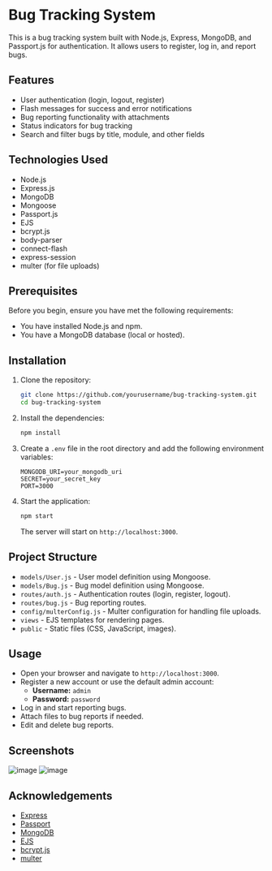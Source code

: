 # Bug Tracking System

This is a bug tracking system built with Node.js, Express, MongoDB, and Passport.js for authentication. It allows users to register, log in, and report bugs.

## Features

- User authentication (login, logout, register)
- Flash messages for success and error notifications
- Bug reporting functionality with attachments
- Status indicators for bug tracking
- Search and filter bugs by title, module, and other fields

## Technologies Used

- Node.js
- Express.js
- MongoDB
- Mongoose
- Passport.js
- EJS
- bcrypt.js
- body-parser
- connect-flash
- express-session
- multer (for file uploads)

## Prerequisites

Before you begin, ensure you have met the following requirements:

- You have installed Node.js and npm.
- You have a MongoDB database (local or hosted).

## Installation

1. Clone the repository:

    ```bash
    git clone https://github.com/yourusername/bug-tracking-system.git
    cd bug-tracking-system
    ```

2. Install the dependencies:

    ```bash
    npm install
    ```

3. Create a `.env` file in the root directory and add the following environment variables:

    ```
    MONGODB_URI=your_mongodb_uri
    SECRET=your_secret_key
    PORT=3000
    ```

4. Start the application:

    ```bash
    npm start
    ```

    The server will start on `http://localhost:3000`.

## Project Structure

- `models/User.js` - User model definition using Mongoose.
- `models/Bug.js` - Bug model definition using Mongoose.
- `routes/auth.js` - Authentication routes (login, register, logout).
- `routes/bug.js` - Bug reporting routes.
- `config/multerConfig.js` - Multer configuration for handling file uploads.
- `views` - EJS templates for rendering pages.
- `public` - Static files (CSS, JavaScript, images).

## Usage

- Open your browser and navigate to `http://localhost:3000`.
- Register a new account or use the default admin account:
    - **Username:** `admin`
    - **Password:** `password`
- Log in and start reporting bugs.
- Attach files to bug reports if needed.
- Edit and delete bug reports.

## Screenshots

![image](https://github.com/chavez62/JS-Bug-Track/assets/67764701/adc045ae-7e6b-4710-8e55-568f6ee7dd17)
![image](https://github.com/chavez62/JS-Bug-Track/assets/67764701/f6583563-47ce-46c9-bbbc-ca8f3970c40c)

## Acknowledgements

- [Express](https://expressjs.com/)
- [Passport](http://www.passportjs.org/)
- [MongoDB](https://www.mongodb.com/)
- [EJS](https://ejs.co/)
- [bcrypt.js](https://github.com/dcodeIO/bcrypt.js)
- [multer](https://github.com/expressjs/multer)
